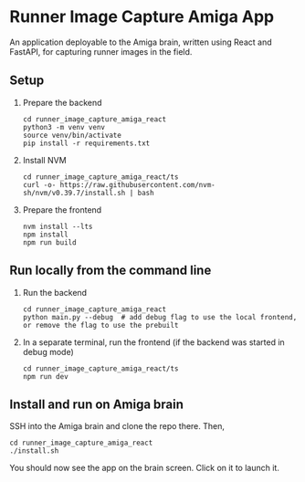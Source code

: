 # Runner Image Capture Amiga App

An application deployable to the Amiga brain, written using React and FastAPI, for capturing runner images in the field.

## Setup

1.  Prepare the backend

        cd runner_image_capture_amiga_react
        python3 -m venv venv
        source venv/bin/activate
        pip install -r requirements.txt

2.  Install NVM

        cd runner_image_capture_amiga_react/ts
        curl -o- https://raw.githubusercontent.com/nvm-sh/nvm/v0.39.7/install.sh | bash

3.  Prepare the frontend

        nvm install --lts
        npm install
        npm run build

## Run locally from the command line

1.  Run the backend

        cd runner_image_capture_amiga_react
        python main.py --debug  # add debug flag to use the local frontend, or remove the flag to use the prebuilt

2.  In a separate terminal, run the frontend (if the backend was started in debug mode)

        cd runner_image_capture_amiga_react/ts
        npm run dev

## Install and run on Amiga brain

SSH into the Amiga brain and clone the repo there. Then,

    cd runner_image_capture_amiga_react
    ./install.sh

You should now see the app on the brain screen. Click on it to launch it.
